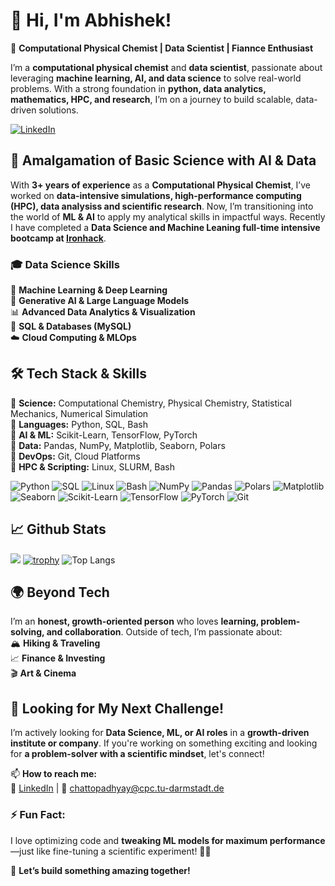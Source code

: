# 👋 Hi, I'm Abhishek!  

🚀 **Computational Physical Chemist | Data Scientist | Fiannce Enthusiast**  

I’m a **computational physical chemist** and **data scientist**, passionate about leveraging **machine learning, AI, and data science** to solve real-world problems. With a strong foundation in **python, data analytics, mathematics, HPC, and research**, I’m on a journey to build scalable, data-driven solutions. 

[![LinkedIn](https://img.shields.io/badge/LinkedIn-blue?logo=linkedin&style=for-the-badge)](https://www.linkedin.com/in/a-chattopadhyay)

## 🔬 **Amalgamation of Basic Science with AI & Data**  
With **3+ years of experience** as a **Computational Physical Chemist**, I’ve worked on **data-intensive simulations, high-performance computing (HPC), data analysiss and scientific research**. Now, I’m transitioning into the world of **ML & AI** to apply my analytical skills in impactful ways. Recently I have completed a **Data Science and Machine Leaning full-time intensive bootcamp at [Ironhack](https://www.ironhack.com/de-en/data-science-machine-learning/remote)**.

### 🎓 **Data Science Skills**  
🧠 **Machine Learning & Deep Learning**  
🤖 **Generative AI & Large Language Models**  
📊 **Advanced Data Analytics & Visualization**  
💾 **SQL & Databases (MySQL)**  
☁️ **Cloud Computing & MLOps**  

## 🛠️ **Tech Stack & Skills**
🔹 **Science:** Computational Chemistry, Physical Chemistry, Statistical Mechanics, Numerical Simulation  
🔹 **Languages:** Python, SQL, Bash  
🔹 **AI & ML:** Scikit-Learn, TensorFlow, PyTorch  
🔹 **Data:** Pandas, NumPy, Matplotlib, Seaborn, Polars  
🔹 **DevOps:** Git, Cloud Platforms  
🔹 **HPC & Scripting:** Linux, SLURM, Bash

![Python](https://img.shields.io/badge/Python-2D2D2D?style=for-the-badge&logo=python&logoColor=ffdd54)
![SQL](https://img.shields.io/badge/SQL-2D2D2D?style=for-the-badge&logo=mysql&logoColor=blue)
![Linux](https://img.shields.io/badge/Linux-2D2D2D?style=for-the-badge&logo=linux&logoColor=FCC624)
![Bash](https://img.shields.io/badge/Bash-2D2D2D?style=for-the-badge&logo=gnubash&logoColor=white)
![NumPy](https://img.shields.io/badge/NumPy-2D2D2D?style=for-the-badge&logo=numpy&logoColor=white)
![Pandas](https://img.shields.io/badge/Pandas-2D2D2D?style=for-the-badge&logo=pandas&logoColor=white)
![Polars](https://img.shields.io/badge/Polars-2D2D2D?style=for-the-badge&logo=python&logoColor=4B8BBE)
![Matplotlib](https://img.shields.io/badge/Matplotlib-2D2D2D?style=for-the-badge&logo=matplotlib&logoColor=white)
![Seaborn](https://img.shields.io/badge/Seaborn-2D2D2D?style=for-the-badge&logo=python&logoColor=white)
![Scikit-Learn](https://img.shields.io/badge/Scikit--Learn-2D2D2D?style=for-the-badge&logo=scikit-learn&logoColor=F7931E)
![TensorFlow](https://img.shields.io/badge/TensorFlow-2D2D2D?style=for-the-badge&logo=tensorflow&logoColor=FF6F00) 
![PyTorch](https://img.shields.io/badge/PyTorch-2D2D2D?style=for-the-badge&logo=pytorch&logoColor=EE4C2C)
![Git](https://img.shields.io/badge/Git-2D2D2D?style=for-the-badge&logo=git&logoColor=F05032)

## 📈 **Github Stats**
![](https://github-readme-stats.vercel.app/api?username=abhishek-chattopadhyay&show_icons=true&theme=radical&hide_title=true)
[![trophy](https://github-profile-trophy.vercel.app/?username=abhishek-chattopadhyay&theme=darkhub)](https://github.com/ryo-ma/github-profile-trophy)
![Top Langs](https://github-readme-stats.vercel.app/api/top-langs/?username=abhishek-chattopadhyay&layout=compact&theme=tokyonight)

## 🌍 **Beyond Tech**  
I’m an **honest, growth-oriented person** who loves **learning, problem-solving, and collaboration**. Outside of tech, I’m passionate about:  
🏔️ **Hiking & Traveling**  
📈 **Finance & Investing**  
🎬 **Art & Cinema**  

## 🚀 **Looking for My Next Challenge!**  
I’m actively looking for **Data Science, ML, or AI roles** in a **growth-driven institute or company**. If you're working on something exciting and looking for **a problem-solver with a scientific mindset**, let's connect!  

📫 **How to reach me:**  
🔗 [LinkedIn](https://www.linkedin.com/in/techyabhishek) | 📧 chattopadhyay@cpc.tu-darmstadt.de  

### ⚡ **Fun Fact:**  
I love optimizing code and **tweaking ML models for maximum performance**—just like fine-tuning a scientific experiment! 🔬✨  

🚀 **Let’s build something amazing together!**  
